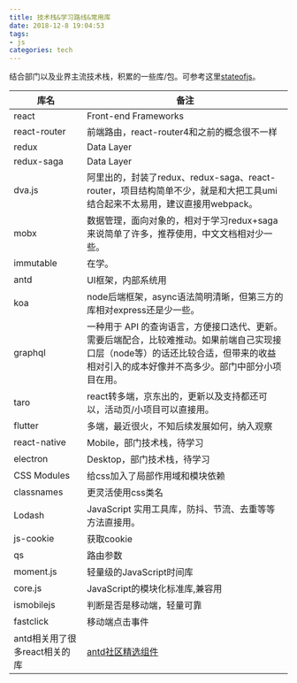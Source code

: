 ```yaml
---
title: 技术栈&学习路线&常用库
date: 2018-12-8 19:04:53
tags:
- js
categories: tech
---
```

结合部门以及业界主流技术栈，积累的一些库/包。可参考这里[stateofjs](https://stateofjs.com/)。

库名 | 备注
---|---
react | Front-end Frameworks
react-router | 前端路由，react-router4和之前的概念很不一样
redux | Data Layer
redux-saga | Data Layer
dva.js|	阿里出的，封装了redux、redux-saga、react-router，项目结构简单不少，就是和大把工具umi结合起来不太易用，建议直接用webpack。
mobx | 数据管理，面向对象的，相对于学习redux+saga来说简单了许多，推荐使用，中文文档相对少一些。
immutable | 在学。
antd | UI框架，内部系统用
koa | node后端框架，async语法简明清晰，但第三方的库相对express还是少一些。
graphql | 一种用于 API 的查询语言，方便接口迭代、更新。需要后端配合，比较难推动。如果前端自己实现接口层（node等）的话还比较合适，但带来的收益相对引入的成本好像并不高多少。部门中部分小项目在用。
taro| react转多端，京东出的，更新以及支持都还可以，活动页/小项目可以直接用。
flutter| 多端，最近很火，不知后续发展如何，纳入观察
react-native | Mobile，部门技术栈，待学习
electron | Desktop，部门技术栈，待学习
CSS Modules | 给css加入了局部作用域和模块依赖
classnames | 更灵活使用css类名
Lodash | JavaScript 实用工具库，防抖、节流、去重等等方法直接用。
js-cookie | 获取cookie
qs | 路由参数
moment.js | 轻量级的JavaScript时间库
core.js | JavaScript的模块化标准库,兼容用
ismobilejs | 判断是否是移动端，轻量可靠
fastclick | 移动端点击事件
antd相关用了很多react相关的库 | [antd社区精选组件](https://ant.design/docs/react/recommendation-cn)



